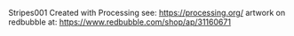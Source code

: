 Stripes001
Created with Processing see: https://processing.org/
artwork on redbubble at: https://www.redbubble.com/shop/ap/31160671
